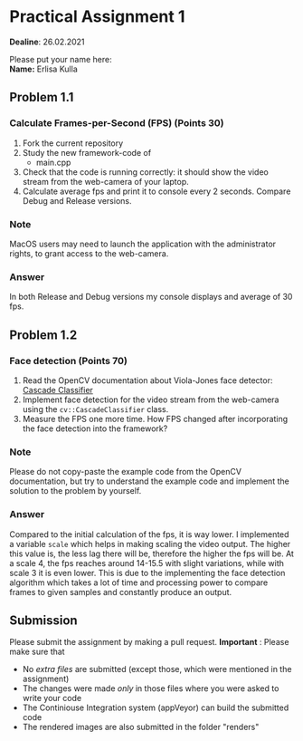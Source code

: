 # Practical Assignment 1
**Dealine**: 26.02.2021

Please put your name here:  
**Name:** Erlisa Kulla
## Problem 1.1
### Calculate Frames-per-Second (FPS) (Points 30)
1. Fork the current repository
2. Study the new framework-code of 
    - main.cpp
3. Check that the code is running correctly: it should show the video stream from the web-camera of your laptop.
4. Calculate average fps and print it to console every 2 seconds. Compare Debug and Release versions.
### Note
MacOS users may need to launch the application with the administrator rights, to grant access to the web-camera.
### Answer
In both Release and Debug versions my console displays and average of 30 fps.

## Problem 1.2
### Face detection (Points 70)
1. Read the OpenCV documentation about Viola-Jones face detector: [Cascade Classifier](https://docs.opencv.org/4.2.0/db/d28/tutorial_cascade_classifier.html)  
2. Implement face detection for the video stream from the web-camera using the ```cv::CascadeClassifier``` class.
3. Measure the FPS one more time. How FPS changed after incorporating the face detection into the framework?
### Note
Please do not copy-paste the example code from the OpenCV documentation, but try to understand the example code and implement the solution to the problem by yourself.
### Answer
Compared to the initial calculation of the fps, it is way lower. I implemented a variable ```scale``` which helps in making scaling the video output.
The higher this value is, the less lag there will be, therefore the higher the fps will be. At a scale 4, the fps reaches around 14-15.5 with slight variations, while with scale 3 it is even lower.
This is due to the implementing the face detection algorithm which takes a lot of time and processing power to compare frames to given samples and constantly produce an output.

## Submission
Please submit the assignment by making a pull request.
**Important** : Please make sure that
- No _extra files_ are submitted (except those, which were mentioned in the assignment)
- The changes were made _only_ in those files where you were asked to write your code
- The Continiouse Integration system (appVeyor) can build the submitted code
- The rendered images are also submitted in the folder "renders" 

